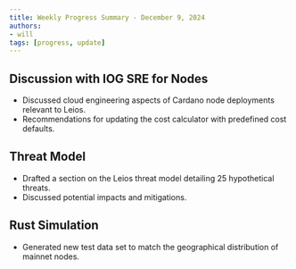 ```yaml
---
title: Weekly Progress Summary - December 9, 2024
authors:
- will
tags: [progress, update]
---
```


## Discussion with IOG SRE for Nodes

- Discussed cloud engineering aspects of Cardano node deployments relevant to
  Leios.
- Recommendations for updating the cost calculator with predefined cost
  defaults.

## Threat Model

- Drafted a section on the Leios threat model detailing 25 hypothetical threats.
- Discussed potential impacts and mitigations.

## Rust Simulation

- Generated new test data set to match the geographical distribution of mainnet
  nodes.
